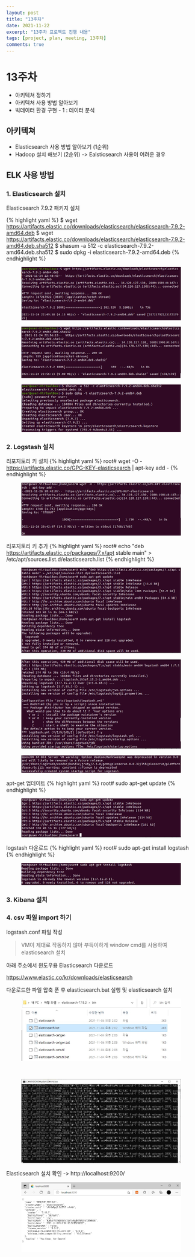 ```yaml
---
layout: post
title: "13주차"
date: 2021-11-22
excerpt: "13주차 프로젝트 진행 내용"
tags: [project, plan, meeting, 13주차]
comments: true
---
```


# 13주차
* 아키텍쳐 정하기
* 아키텍쳐 사용 방법 알아보기
* 빅데이터 환경 구현 - 1 : 데이터 분석


## 아키텍쳐
* Elasticsearch 사용 방법 알아보기 (1순위)
* Hadoop 설치 해보기 (2순위) -> Ealsticsearch 사용이 어려운 경우

## ELK 사용 방법

### 1. Elasticsearch 설치
Elasticsearch 7.9.2 패키지 설치

{% highlight yaml %}
$ wget https://artifacts.elastic.co/downloads/elasticsearch/elasticsearch-7.9.2-amd64.deb 
$ wget https://artifacts.elastic.co/downloads/elasticsearch/elasticsearch-7.9.2-amd64.deb.sha512 
$ shasum -a 512 -c elasticsearch-7.9.2-amd64.deb.sha512 
$ sudo dpkg -i elasticsearch-7.9.2-amd64.deb
{% endhighlight %}

<figure>
	<img src="/assets/img/post/elasticsearch 설치1.jpg">
</figure>
<figure>
	<img src="/assets/img/post/elasticsearch 설치2.jpg">
</figure>
<figure>
	<img src="/assets/img/post/elasticsearch 설치3.jpg">
</figure>

### 2. Logstash 설치
리포지토리 키 설치
{% highlight yaml %}
root# wget -O - https://artifacts.elastic.co/GPG-KEY-elasticsearch | apt-key add -
{% endhighlight %}
<figure>
	<img src="/assets/img/post/1.리포지토리키 설치.jpg">
</figure>

리포지토리 키 추가
{% highlight yaml %}
root# echo "deb https://artifacts.elastic.co/packages/7.x/apt stable main" > /etc/apt/sources.list.d/elasticsearch.list
{% endhighlight %}
<figure>
	<img src="/assets/img/post/2. 리포지토리키 추가.jpg">
</figure>
<figure>
	<img src="/assets/img/post/3. 리포지토리키 추가-1.jpg">
</figure>
<figure>
	<img src="/assets/img/post/4. 레포지토리키 추가-2.jpg">
</figure>

apt-get 업데이트
{% highlight yaml %}
root# sudo apt-get update
{% endhighlight %}
<figure>
	<img src="/assets/img/post/5. apt-get update.jpg">
</figure>

logstash 다운로드
{% highlight yaml %}
root# sudo apt-get install logstash
{% endhighlight %}
<figure>
	<img src="/assets/img/post/6. logstash 다운로드.jpg">
</figure>

### 3. Kibana 설치

### 4. csv 파일 import 하기

logstash.conf 파일 작성
<script src="https://gist.github.com/riri0602/4a8ac12d55ab8f17eb2d879226da0739.js"></script>

> VM이 제대로 작동하지 않아 부득이하게 window cmd를 사용하여 elasticsearch 설치

아래 주소에서 윈도우용 Elasticsearch 다운로드

https://www.elastic.co/kr/downloads/elasticsearch

다운로드한 파일 압축 푼 후 elasticsearch.bat 실행 및 elasticsearch 설치

<figure>
	<img src="/assets/img/post/elasticsearch download.jpg">
</figure>
<br>
<figure>
	<img src="/assets/img/post/elasticsearch install.jpg">
</figure>

Elasticsearch 설치 확인 -> http://localhost:9200/
<figure>
	<img src="/assets/img/post/elasticsearch window.jpg">
</figure>
